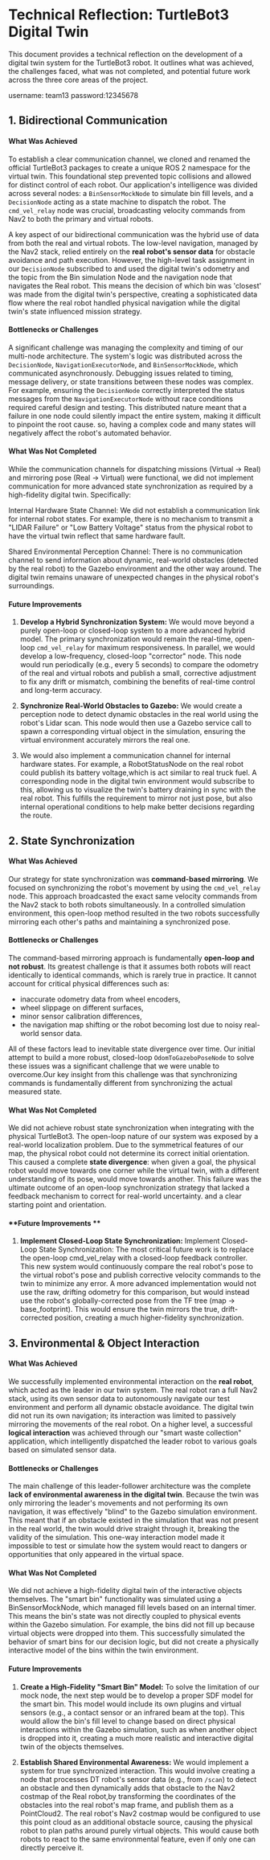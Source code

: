 # **Technical Reflection: TurtleBot3 Digital Twin**

This document provides a technical reflection on the development of a digital twin system for the TurtleBot3 robot. It outlines what was achieved, the challenges faced, what was not completed, and potential future work across the three core areas of the project.

username: team13
password:12345678

## **1. Bidirectional Communication**

#### **What Was Achieved**

To establish a clear communication channel, we cloned and renamed the official TurtleBot3 packages to create a unique ROS 2 namespace for the virtual twin. This foundational step prevented topic collisions and allowed for distinct control of each robot. Our application's intelligence was divided across several nodes: a `BinSensorMockNode` to simulate bin fill levels, and a `DecisionNode` acting as a state machine to dispatch the robot. The `cmd_vel_relay` node was crucial, broadcasting velocity commands from Nav2 to both the primary and virtual robots.

A key aspect of our bidirectional communication was the hybrid use of data from both the real and virtual robots. The low-level navigation, managed by the Nav2 stack, relied entirely on the **real robot's sensor data** for obstacle avoidance and path execution. However, the high-level task assignment in our `DecisionNode` subscribed to and used the digital twin's odometry and the topic from the Bin simulation Node and the navigation node that navigates the Real robot. This means the decision of which bin was 'closest' was made from the digital twin's perspective, creating a sophisticated data flow where the real robot handled physical navigation while the digital twin's state influenced mission strategy.

#### **Bottlenecks or Challenges**

A significant challenge was managing the complexity and timing of our multi-node architecture. The system's logic was distributed across the `DecisionNode`, `NavigationExecutorNode`, and `BinSensorMockNode`, which communicated asynchronously. Debugging issues related to timing, message delivery, or state transitions between these nodes was complex. For example, ensuring the `DecisionNode` correctly interpreted the status messages from the `NavigationExecutorNode` without race conditions required careful design and testing. This distributed nature meant that a failure in one node could silently impact the entire system, making it difficult to pinpoint the root cause. so, having a complex code and many states will negatively affect the robot's automated behavior. 

#### **What Was Not Completed**

While the communication channels for dispatching missions (Virtual -> Real) and mirroring pose (Real -> Virtual) were functional, we did not implement communication for more advanced state synchronization as required by a high-fidelity digital twin. Specifically:

Internal Hardware State Channel: We did not establish a communication link for internal robot states. For example, there is no mechanism to transmit a "LIDAR Failure" or "Low Battery Voltage" status from the physical robot to have the virtual twin reflect that same hardware fault.

Shared Environmental Perception Channel: There is no communication channel to send information about dynamic, real-world obstacles (detected by the real robot) to the Gazebo environment and the other way around. The digital twin remains unaware of unexpected changes in the physical robot's surroundings.

#### **Future Improvements**

1.  **Develop a Hybrid Synchronization System:** We would move beyond a purely open-loop or closed-loop system to a more advanced hybrid model. The primary synchronization would remain the real-time, open-loop `cmd_vel_relay` for maximum responsiveness. In parallel, we would develop a low-frequency, closed-loop "corrector" node. This node would run periodically (e.g., every 5 seconds) to compare the odometry of the real and virtual robots and publish a small, corrective adjustment to fix any drift or mismatch, combining the benefits of real-time control and long-term accuracy.
2.  **Synchronize Real-World Obstacles to Gazebo:** We would create a perception node to detect dynamic obstacles in the real world using the robot's Lidar scan. This node would then use a Gazebo service call to spawn a corresponding virtual object in the simulation, ensuring the virtual environment accurately mirrors the real one.
  
3.  We would also implement a communication channel for internal hardware states. For example, a RobotStatusNode on the real robot could publish its battery voltage,which is act similar to real truck fuel. A corresponding node in the digital twin environment would subscribe to this, allowing us to visualize the twin's battery draining in sync with the real robot. This fulfills the requirement to mirror not just pose, but also internal operational conditions to help make better decisions regarding the route. 

## **2. State Synchronization**

#### **What Was Achieved**

Our strategy for state synchronization was **command-based mirroring**. We focused on synchronizing the robot's movement by using the `cmd_vel_relay` node. This approach broadcasted the exact same velocity commands from the Nav2 stack to both robots simultaneously. In a controlled simulation environment, this open-loop method resulted in the two robots successfully mirroring each other's paths and maintaining a synchronized pose.

#### **Bottlenecks or Challenges**

The command-based mirroring approach is fundamentally **open-loop and not robust**. Its greatest challenge is that it assumes both robots will react identically to identical commands, which is rarely true in practice. It cannot account for critical physical differences such as:
* inaccurate odometry data from wheel encoders,
* wheel slippage on different surfaces,
* minor sensor calibration differences, 
* the navigation map shifting or the robot becoming lost due to noisy real-world sensor data.

All of these factors lead to inevitable state divergence over time. Our initial attempt to build a more robust, closed-loop `OdomToGazeboPoseNode` to solve these issues was a significant challenge that we were unable to overcome.Our key insight from this challenge was that synchronizing commands is fundamentally different from synchronizing the actual measured state.

#### **What Was Not Completed**

We did not achieve robust state synchronization when integrating with the physical TurtleBot3. The open-loop nature of our system was exposed by a real-world localization problem. Due to the symmetrical features of our map, the physical robot could not determine its correct initial orientation. This caused a complete **state divergence**: when given a goal, the physical robot would move towards one corner while the virtual twin, with a different understanding of its pose, would move towards another. This failure was the ultimate outcome of an open-loop synchronization strategy that lacked a feedback mechanism to correct for real-world uncertainty. and a clear starting point and orientation.



#### **Future Improvements **

1.  **Implement Closed-Loop State Synchronization:** Implement Closed-Loop State Synchronization: The most critical future work is to replace the open-loop cmd_vel_relay with a closed-loop feedback controller. This new system would continuously compare the real robot's pose to the virtual robot's pose and publish corrective velocity commands to the twin to minimize any error. A more advanced implementation would not use the raw, drifting odometry for this comparison, but would instead use the robot's globally-corrected pose from the TF tree (map -> base_footprint). This would ensure the twin mirrors the true, drift-corrected position, creating a much higher-fidelity synchronization.


## **3. Environmental & Object Interaction**

#### **What Was Achieved**

We successfully implemented environmental interaction on the **real robot**, which acted as the leader in our twin system. The real robot ran a full Nav2 stack, using its own sensor data to autonomously navigate our test environment and perform all dynamic obstacle avoidance. The digital twin did not run its own navigation; its interaction was limited to passively mirroring the movements of the real robot. On a higher level, a successful **logical interaction** was achieved through our "smart waste collection" application, which intelligently dispatched the leader robot to various goals based on simulated sensor data.

#### **Bottlenecks or Challenges**

The main challenge of this leader-follower architecture was the complete **lack of environmental awareness in the digital twin**. Because the twin was only mirroring the leader's movements and not performing its own navigation, it was effectively "blind" to the Gazebo simulation environment. This meant that if an obstacle existed in the simulation that was not present in the real world, the twin would drive straight through it, breaking the validity of the simulation. This one-way interaction model made it impossible to test or simulate how the system would react to dangers or opportunities that only appeared in the virtual space.

#### **What Was Not Completed**

We did not achieve a high-fidelity digital twin of the interactive objects themselves. The "smart bin" functionality was simulated using a BinSensorMockNode, which managed fill levels based on an internal timer. This means the bin's state was not directly coupled to physical events within the Gazebo simulation. For example, the bins did not fill up because virtual objects were dropped into them. This successfully simulated the behavior of smart bins for our decision logic, but did not create a physically interactive model of the bins within the twin environment.

#### **Future Improvements**

1.  **Create a High-Fidelity "Smart Bin" Model:**  To solve the limitation of our mock node, the next step would be to develop a proper SDF model for the smart bin. This model would include its own plugins and virtual sensors (e.g., a contact sensor or an infrared beam at the top). This would allow the bin's fill level to change based on direct physical interactions within the Gazebo simulation, such as when another object is dropped into it, creating a much more realistic and interactive digital twin of the objects themselves. 

2.  **Establish Shared Environmental Awareness:** We would implement a system for true synchronized interaction. This would involve creating a node that processes DT robot's sensor data (e.g., from `/scan`) to detect an obstacle and then dynamically adds that obstacle to the Nav2 costmap of the Real robot,by transforming the coordinates of the obstacles into the real robot's map frame, and publish them as a PointCloud2. The real robot's Nav2 costmap would be configured to use this point cloud as an additional obstacle source, causing the physical robot to plan paths around purely virtual objects. This would cause both robots to react to the same environmental feature, even if only one can directly perceive it.
